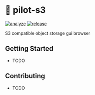 # 📁 pilot-s3

[![analyze](https://github.com/64mb/pilot-s3/actions/workflows/analyze.yaml/badge.svg?branch=main)](https://github.com/64mb/pilot-s3/actions/workflows/analyze.yaml) [![release](https://github.com/64mb/pilot-s3/actions/workflows/release.yaml/badge.svg?branch=main)](https://github.com/64mb/pilot-s3/actions/workflows/release.yaml)

S3 compatible object storage gui browser

## Getting Started

- TODO

## Contributing

- TODO
